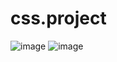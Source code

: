 # css.project
 
![image](https://github.com/Lenni93/css.project/assets/43273642/7d5874d2-ab0e-4d10-9154-e3cbcb028c5a)
![image](https://github.com/Lenni93/css.project/assets/43273642/50186bf9-73c8-40e5-80ac-e63d2221236a)

